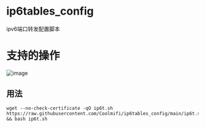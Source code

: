 # ip6tables_config
ipv6端口转发配置脚本

# 支持的操作
![image](https://user-images.githubusercontent.com/26603288/120062157-46791d00-c093-11eb-86cc-ed0b7e2a522c.png)

## 用法
```
wget --no-check-certificate -qO ip6t.sh https://raw.githubusercontent.com/Coolmifi/ip6tables_config/main/ip6t.sh && bash ip6t.sh
```
